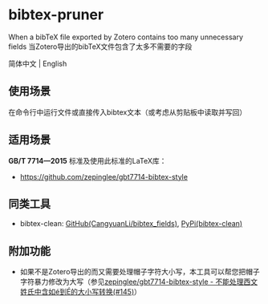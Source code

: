 # bibtex-pruner
When a bibTeX file exported by Zotero contains too many unnecessary fields
当Zotero导出的bibTeX文件包含了太多不需要的字段

简体中文 | English

## 使用场景

在命令行中运行文件或直接传入bibtex文本（或考虑从剪贴板中读取并写回）

## 适用场景

**GB/T 7714—2015** 标准及使用此标准的LaTeX库：
* https://github.com/zepinglee/gbt7714-bibtex-style

## 同类工具

* bibtex-clean: [GitHub(CangyuanLi/bibtex_fields)](https://github.com/CangyuanLi/bibtex_fields), [PyPi(bibtex-clean)](https://pypi.org/project/bibtex-clean/)

## 附加功能

* 如果不是Zotero导出的而又需要处理帽子字符大小写，本工具可以帮您把帽子字符暴力修改为大写（参见[zepinglee/gbt7714-bibtex-style - 不能处理西文姓氏中含如é到É的大小写转换(#145)](https://github.com/zepinglee/gbt7714-bibtex-style/issues/145)）
